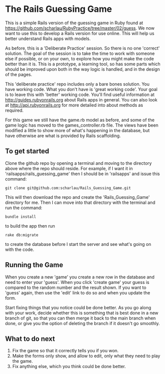 # The Rails Guessing Game #
This is a simple Rails version of the guessing
game in Ruby found at
https://github.com/scharlau/RubyPractice/tree/master/02/guess. We now want to
use this to develop a Rails version for use online. This will help us better understand Rails apps with models.

As before, this is a 'Deliberate Practice' session. So there is no
one 'correct' solution. The goal of the session is to take the time to work with
someone else if possible, or on your own, to explore how you might make the code
better than it is. This is a prototype, a learning tool, so has some parts which
should be improved upon both in the way logic is handled, and in the design of
the pages.

This 'deliberate practice' repo includes only a bare bones solution. You have working code. What you don't have is 'great working code'. Your goal is to leave this with 'better' working code. You'll find useful information at http://guides.rubyonrails.org about Rails apps in general. You can also look at http://api.rubyonrails.org for more detailed into about methods as required.

For this game we still have the game.rb model as before, and some of the game
logic has moved to the games_controller.rb file. The views have been modified a
little to show more of what's happening in the database, but have otherwise are
what is provided by Rails scaffolding.

## To get started ##
Clone the github repo by opening a terminal and moving to the directory above where the repo should reside. For example, if I want it in 'railsapps/rails_guessing_game' then I should be in 'railsapps' and issue this command:

    git clone git@github.com:scharlau/Rails_Guessing_Game.git

This will then download the repo and create the 'Rails_Guessing_Game' directory for me. Then I can move into that directory with the terminal and run the command:

    bundle install
to build the app then run

    rake db:migrate
to create the database before I start the server and see what's going on with the code.

## Running the Game ##
When you create a new 'game' you create a new row in the
database and need to enter your 'guess'. When you click 'create game' your guess
is compared to the random number and the result shown. If you want to 'guess'
again, then use the 'edit' link to do so and when you update the form.

Start fixing things that you notice could be done better. As you go along with
your work, decide whether this is something that is best done in a new branch of
git, so that you can then merge it back to the main branch when done, or give
you the option of deleting the branch if it doesn't go smoothly.

## What to do next ##
1. Fix the game so that it correctly tells you if you won.
2. Make the forms only show, and allow to edit, only what they need to play the game.
3. Fix anything else, which you think could be done better.
